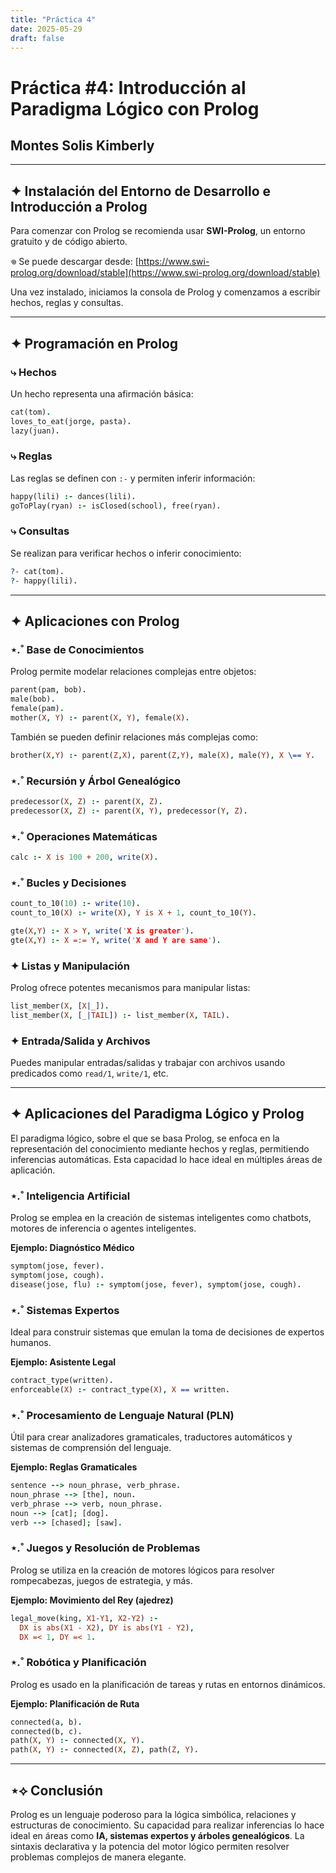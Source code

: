 ```yaml
---
title: "Práctica 4"
date: 2025-05-29
draft: false
---
```


# **Práctica #4: Introducción al Paradigma Lógico con Prolog**

## **Montes Solis Kimberly**

---

## ✦ Instalación del Entorno de Desarrollo e Introducción a Prolog

Para comenzar con Prolog se recomienda usar **SWI-Prolog**, un entorno gratuito y de código abierto.

𖦹 Se puede descargar desde: [https://www.swi-prolog.org/download/stable](https://www.swi-prolog.org/download/stable)

Una vez instalado, iniciamos la consola de Prolog y comenzamos a escribir hechos, reglas y consultas.

---

## ✦ Programación en Prolog

### ⤷ Hechos

Un hecho representa una afirmación básica:

```prolog
cat(tom).
loves_to_eat(jorge, pasta).
lazy(juan).
```

### ⤷ Reglas

Las reglas se definen con `:-` y permiten inferir información:

```prolog
happy(lili) :- dances(lili).
goToPlay(ryan) :- isClosed(school), free(ryan).
```

### ⤷ Consultas

Se realizan para verificar hechos o inferir conocimiento:

```prolog
?- cat(tom).
?- happy(lili).
```

---

## ✦ Aplicaciones con Prolog

### ⋆.˚ Base de Conocimientos

Prolog permite modelar relaciones complejas entre objetos:

```prolog
parent(pam, bob).
male(bob).
female(pam).
mother(X, Y) :- parent(X, Y), female(X).
```

También se pueden definir relaciones más complejas como:

```prolog
brother(X,Y) :- parent(Z,X), parent(Z,Y), male(X), male(Y), X \== Y.
```

### ⋆.˚ Recursión y Árbol Genealógico

```prolog
predecessor(X, Z) :- parent(X, Z).
predecessor(X, Z) :- parent(X, Y), predecessor(Y, Z).
```

### ⋆.˚ Operaciones Matemáticas

```prolog
calc :- X is 100 + 200, write(X).
```

### ⋆.˚ Bucles y Decisiones

```prolog
count_to_10(10) :- write(10).
count_to_10(X) :- write(X), Y is X + 1, count_to_10(Y).
```

```prolog
gte(X,Y) :- X > Y, write('X is greater').
gte(X,Y) :- X =:= Y, write('X and Y are same').
```

### ✦ Listas y Manipulación

Prolog ofrece potentes mecanismos para manipular listas:

```prolog
list_member(X, [X|_]).
list_member(X, [_|TAIL]) :- list_member(X, TAIL).
```

### ✦ Entrada/Salida y Archivos

Puedes manipular entradas/salidas y trabajar con archivos usando predicados como `read/1`, `write/1`, etc.

---

## ✦ Aplicaciones del Paradigma Lógico y Prolog

El paradigma lógico, sobre el que se basa Prolog, se enfoca en la representación del conocimiento mediante hechos y reglas, permitiendo inferencias automáticas. Esta capacidad lo hace ideal en múltiples áreas de aplicación.

### ⋆.˚ Inteligencia Artificial

Prolog se emplea en la creación de sistemas inteligentes como chatbots, motores de inferencia o agentes inteligentes.

**Ejemplo: Diagnóstico Médico**
```prolog
symptom(jose, fever).
symptom(jose, cough).
disease(jose, flu) :- symptom(jose, fever), symptom(jose, cough).
```

### ⋆.˚ Sistemas Expertos

Ideal para construir sistemas que emulan la toma de decisiones de expertos humanos.

**Ejemplo: Asistente Legal**
```prolog
contract_type(written).
enforceable(X) :- contract_type(X), X == written.
```

### ⋆.˚ Procesamiento de Lenguaje Natural (PLN)

Útil para crear analizadores gramaticales, traductores automáticos y sistemas de comprensión del lenguaje.

**Ejemplo: Reglas Gramaticales**
```prolog
sentence --> noun_phrase, verb_phrase.
noun_phrase --> [the], noun.
verb_phrase --> verb, noun_phrase.
noun --> [cat]; [dog].
verb --> [chased]; [saw].
```

### ⋆.˚ Juegos y Resolución de Problemas

Prolog se utiliza en la creación de motores lógicos para resolver rompecabezas, juegos de estrategia, y más.

**Ejemplo: Movimiento del Rey (ajedrez)**
```prolog
legal_move(king, X1-Y1, X2-Y2) :-
  DX is abs(X1 - X2), DY is abs(Y1 - Y2),
  DX =< 1, DY =< 1.
```

### ⋆.˚ Robótica y Planificación

Prolog es usado en la planificación de tareas y rutas en entornos dinámicos.

**Ejemplo: Planificación de Ruta**
```prolog
connected(a, b).
connected(b, c).
path(X, Y) :- connected(X, Y).
path(X, Y) :- connected(X, Z), path(Z, Y).
```

---

## ⋆⟡ **Conclusión**

Prolog es un lenguaje poderoso para la lógica simbólica, relaciones y estructuras de conocimiento. Su capacidad para realizar inferencias lo hace ideal en áreas como **IA, sistemas expertos y árboles genealógicos**. La sintaxis declarativa y la potencia del motor lógico permiten resolver problemas complejos de manera elegante.
